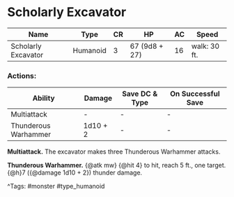 # Scholarly Excavator

| Name | Type | CR | HP | AC | Speed |
|------|------|----|----|----|-------|
| Scholarly Excavator | Humanoid | 3 | 67 (9d8 + 27) | 16 | walk: 30 ft. |

### Actions:

| Ability | Damage | Save DC & Type | On Successful Save |
|---------|--------|----------------|--------------------|
| Multiattack | - | - | - |
| Thunderous Warhammer | 1d10 + 2 | - | - |


**Multiattack.** The excavator makes three Thunderous Warhammer attacks.

**Thunderous Warhammer.** {@atk mw} {@hit 4} to hit, reach 5 ft., one target. {@h}7 ({@damage 1d10 + 2}) thunder damage.

^Tags: #monster #type_humanoid